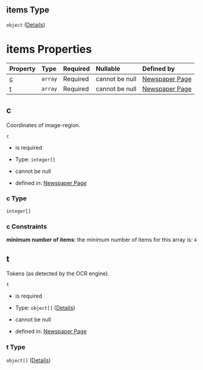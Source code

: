 ## items Type

`object` ([Details](page-properties-r-items-properties-p-items-properties-l-items.md))

# items Properties

| Property | Type    | Required | Nullable       | Defined by                                                                                                                                                                                                                                           |
| :------- | :------ | :------- | :------------- | :--------------------------------------------------------------------------------------------------------------------------------------------------------------------------------------------------------------------------------------------------- |
| [c](#c)  | `array` | Required | cannot be null | [Newspaper Page](page-properties-r-items-properties-p-items-properties-l-items-properties-c.md "https://impresso.github.io/impresso-schemas/json/newspaper/page.schema.json#/properties/r/items/properties/p/items/properties/l/items/properties/c") |
| [t](#t)  | `array` | Required | cannot be null | [Newspaper Page](page-properties-r-items-properties-p-items-properties-l-items-properties-t.md "https://impresso.github.io/impresso-schemas/json/newspaper/page.schema.json#/properties/r/items/properties/p/items/properties/l/items/properties/t") |

## c

Coordinates of image-region.

`c`

*   is required

*   Type: `integer[]`

*   cannot be null

*   defined in: [Newspaper Page](page-properties-r-items-properties-p-items-properties-l-items-properties-c.md "https://impresso.github.io/impresso-schemas/json/newspaper/page.schema.json#/properties/r/items/properties/p/items/properties/l/items/properties/c")

### c Type

`integer[]`

### c Constraints

**minimum number of items**: the minimum number of items for this array is: `4`

## t

Tokens (as detected by the OCR engine).

`t`

*   is required

*   Type: `object[]` ([Details](page-properties-r-items-properties-p-items-properties-l-items-properties-t-items.md))

*   cannot be null

*   defined in: [Newspaper Page](page-properties-r-items-properties-p-items-properties-l-items-properties-t.md "https://impresso.github.io/impresso-schemas/json/newspaper/page.schema.json#/properties/r/items/properties/p/items/properties/l/items/properties/t")

### t Type

`object[]` ([Details](page-properties-r-items-properties-p-items-properties-l-items-properties-t-items.md))
